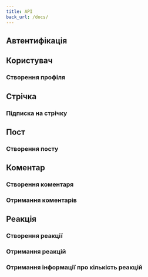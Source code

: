 ```yaml
---
title: API
back_url: /docs/
---
```


## Автентифікація

## Користувач

### Створення профіля

## Стрічка

### Підписка на стрічку

## Пост

### Створення посту

## Коментар

### Створення коментаря

### Отримання коментарів

## Реакція

### Створення реакції

### Отримання реакцій

### Отримання інформації про кількість реакцій
